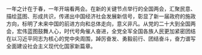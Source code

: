 一年之计在于春，一年开端看两会。在新的关键节点举行的全国两会，汇聚民意、描绘蓝图、形成共识，传递出中国经济社会发展新信号，彰显了新一届政府的施政方向，标明了未来中国的前进方向和总体走向，意义非凡。从党的二十大到全国两会，宏伟蓝图鼓舞人心，时代号角催人奋进，全党全军全国各族人民更加紧密团结在以习近平同志为核心的党中央周围，踔厉奋发、勇毅前行、团结奋斗，奋力谱写全面建设社会主义现代化国家新篇章。
